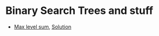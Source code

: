 # Binary Search Trees and stuff

* [Max level sum](https://leetcode.com/problems/maximum-level-sum-of-a-binary-tree/submissions/), [Solution](Solution/BST1.cpp)
